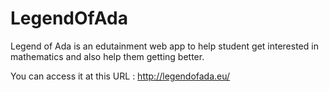 # LegendOfAda
Legend of Ada is an edutainment web app to help student get interested in mathematics and also help them getting better.

You can access it at this URL : http://legendofada.eu/
